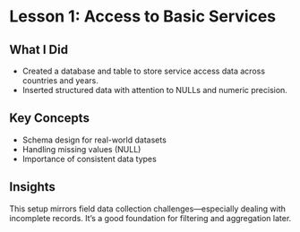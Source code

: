 # Lesson 1: Access to Basic Services

## What I Did
- Created a database and table to store service access data across countries and years.
- Inserted structured data with attention to NULLs and numeric precision.

## Key Concepts
- Schema design for real-world datasets
- Handling missing values (NULL)
- Importance of consistent data types

## Insights
This setup mirrors field data collection challenges—especially dealing with incomplete records. It’s a good foundation for filtering and aggregation later.
